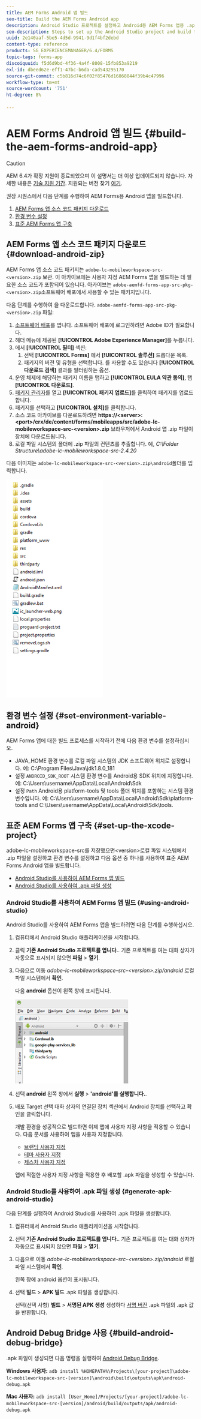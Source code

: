 ```yaml
---
title: AEM Forms Android 앱 빌드
seo-title: Build the AEM Forms Android app
description: Android Studio 프로젝트를 설정하고 Android용 AEM Forms 앱용 .apk 파일을 빌드하는 절차
seo-description: Steps to set up the Android Studio project and build the .apk file for the AEM Forms app for Android
uuid: 2e140aaf-5be5-4d5d-9941-9d1f4bf2debd
content-type: reference
products: SG_EXPERIENCEMANAGER/6.4/FORMS
topic-tags: forms-app
discoiquuid: f5d6d9bd-4f36-4a4f-8008-15fb853a9219
exl-id: dbeed62e-eff1-47bc-b6da-cad543295170
source-git-commit: c5b816d74c6f02f85476d16868844f39b4c47996
workflow-type: tm+mt
source-wordcount: '751'
ht-degree: 8%

---
```


# AEM Forms Android 앱 빌드 {#build-the-aem-forms-android-app}

>[!CAUTION]
>
>AEM 6.4가 확장 지원이 종료되었으며 이 설명서는 더 이상 업데이트되지 않습니다. 자세한 내용은 [기술 지원 기간](https://helpx.adobe.com/kr/support/programs/eol-matrix.html). 지원되는 버전 찾기 [여기](https://experienceleague.adobe.com/docs/).

권장 시퀀스에서 다음 단계를 수행하여 AEM Forms용 Android 앱을 빌드합니다.

1. [AEM Forms 앱 소스 코드 패키지 다운로드](#download-android-zip)
1. [환경 변수 설정](#set-environment-variable-android)
1. [표준 AEM Forms 앱 구축](#set-up-the-xcode-project)

## AEM Forms 앱 소스 코드 패키지 다운로드 {#download-android-zip}

AEM Forms 앱 소스 코드 패키지는 `adobe-lc-mobileworkspace-src-<version>.zip` 보관. 이 아카이브에는 사용자 지정 AEM Forms 앱을 빌드하는 데 필요한 소스 코드가 포함되어 있습니다. 아카이브는 `adobe-aemfd-forms-app-src-pkg-<version>.zip`소프트웨어 배포에서 사용할 수 있는 패키지입니다.

다음 단계를 수행하여 을 다운로드합니다. `adobe-aemfd-forms-app-src-pkg-<version>.zip` 파일:

1. [소프트웨어 배포](https://experience.adobe.com/downloads)를 엽니다. 소프트웨어 배포에 로그인하려면 Adobe ID가 필요합니다.
1. 헤더 메뉴에 제공된 **[!UICONTROL Adobe Experience Manager]**&#x200B;를 누릅니다.
1. 에서 **[!UICONTROL 필터]** 섹션:
   1. 선택 **[!UICONTROL Forms]** 에서 **[!UICONTROL 솔루션]** 드롭다운 목록.
   2. 패키지의 버전 및 유형을 선택합니다. 를 사용할 수도 있습니다 **[!UICONTROL 다운로드 검색]** 결과를 필터링하는 옵션.
1. 운영 체제에 해당하는 패키지 이름을 탭하고 **[!UICONTROL EULA 약관 동의]**, 탭 **[!UICONTROL 다운로드]**.
1. [패키지 관리자](https://experienceleague.adobe.com/docs/experience-manager-65/administering/contentmanagement/package-manager.html)를 열고 **[!UICONTROL 패키지 업로드]**&#x200B;를 클릭하여 패키지를 업로드합니다.
1. 패키지를 선택하고 **[!UICONTROL 설치]**&#x200B;를 클릭합니다.
1. 소스 코드 아카이브를 다운로드하려면 **https://&lt;server>:&lt;port>/crx/de/content/forms/mobileapps/src/adobe-lc-mobileworkspace-src-&lt;version>.zip** 브라우저에서 Android 앱 .zip 파일이 장치에 다운로드됩니다.
1. 로컬 파일 시스템의 폴더에 .zip 파일의 컨텐츠를 추출합니다. 예, *C:\Folder Structure\adobe-lc-mobileworkspace-src-2.4.20*

다음 이미지는 `adobe-lc-mobileworkspace-src-<version>.zip\android`폴더를 입력합니다.

![zip_android_folder_structure](assets/zip_android_folder_structure.png)

## 환경 변수 설정 {#set-environment-variable-android}

AEM Forms 앱에 대한 빌드 프로세스를 시작하기 전에 다음 환경 변수를 설정하십시오.

* JAVA_HOME 환경 변수를 로컬 파일 시스템의 JDK 소프트웨어 위치로 설정합니다. 예: C:\Program Files\Java\jdk1.8.0_181
* 설정 `ANDROID_SDK_ROOT` 시스템 환경 변수를 Android용 SDK 위치에 지정합니다. 예: C:\Users\username\AppData\Local\Android\Sdk
* 설정 `Path` Android용 platform-tools 및 tools 폴더 위치를 포함하는 시스템 환경 변수입니다. 예: C:\Users\username\AppData\Local\Android\Sdk\platform-tools and C:\Users\username\AppData\Local\Android\Sdk\tools.

## 표준 AEM Forms 앱 구축 {#set-up-the-xcode-project}

adobe-lc-mobileworkspace-src를 저장했으면&lt;version>로컬 파일 시스템에서 .zip 파일을 설정하고 환경 변수를 설정하고 다음 옵션 중 하나를 사용하여 표준 AEM Forms Android 앱을 빌드합니다.

* [Android Studio를 사용하여 AEM Forms 앱 빌드](#using-android-studio)
* [Android Studio를 사용하여 .apk 파일 생성](#generate-apk-android-studio)

### Android Studio를 사용하여 AEM Forms 앱 빌드 {#using-android-studio}

Android Studio를 사용하여 AEM Forms 앱을 빌드하려면 다음 단계를 수행하십시오.

1. 컴퓨터에서 Android Studio 애플리케이션을 시작합니다.
1. 클릭 **기존 Android Studio 프로젝트를 엽니다.**. 기존 프로젝트를 여는 대화 상자가 자동으로 표시되지 않으면 **파일** > **열기**.
1. 다음으로 이동 *adobe-lc-mobileworkspace-src-&lt;version>.zip/android* 로컬 파일 시스템에서 **확인**.

   다음 **android** 옵션이 왼쪽 창에 표시됩니다.

   ![android_folder_studio](assets/android_folder_studio.png)

1. 선택 **android** 왼쪽 창에서 **실행** > **&#39;android&#39;를 실행합니다.**.
1. 배포 Target 선택 대화 상자의 연결된 장치 섹션에서 Android 장치를 선택하고 확인을 클릭합니다.

   개발 환경을 성공적으로 빌드하면 이제 앱에 사용자 지정 사항을 적용할 수 있습니다. 다음 문서를 사용하여 앱을 사용자 지정합니다.

   * [브랜딩 사용자 지정](/help/forms/using/branding-customization.md)
   * [테마 사용자 지정](/help/forms/using/theme-customization.md)
   * [제스처 사용자 지정](/help/forms/using/gesture-customization.md)

   앱에 적절한 사용자 지정 사항을 적용한 후 배포할 .apk 파일을 생성할 수 있습니다.

### Android Studio를 사용하여 .apk 파일 생성 {#generate-apk-android-studio}

다음 단계를 실행하여 Android Studio를 사용하여 .apk 파일을 생성합니다.

1. 컴퓨터에서 Android Studio 애플리케이션을 시작합니다.
1. 선택 **기존 Android Studio 프로젝트를 엽니다.**. 기존 프로젝트를 여는 대화 상자가 자동으로 표시되지 않으면 **파일** > **열기**.
1. 다음으로 이동 *adobe-lc-mobileworkspace-src-&lt;version>.zip/android* 로컬 파일 시스템에서 **확인**.

   왼쪽 창에 android 옵션이 표시됩니다.

1. 선택 **빌드** > **APK 빌드** .apk 파일을 생성합니다.

   선택(선택 사항) **빌드** > **서명된 APK 생성** 생성하다 [서명 버전](https://developer.android.com/studio/publish/app-signing) .apk 파일의 .apk 값을 반환합니다.

## Android Debug Bridge 사용 {#build-android-debug-bridge}

.apk 파일이 생성되면 다음 명령을 실행하여 [Android Debug Bridge](https://developer.android.com/tools/help/adb.html).

**Windows 사용자:** `adb install %HOMEPATH%\Projects\[your-project]\adobe-lc-mobileworkspace-src-[version]\android\build\outputs\apk\android-debug.apk`

**Mac 사용자:** `adb install [User_Home]/Projects/[your-project]/adobe-lc-mobileworkspace-src-[version]/android/build/outputs/apk/android-debug.apk`
